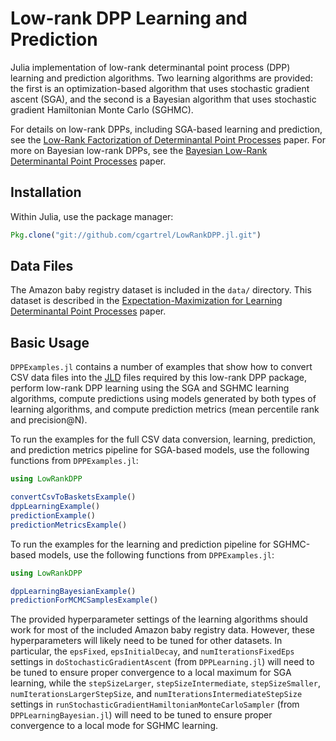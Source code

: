 # Low-rank DPP Learning and Prediction
Julia implementation of low-rank determinantal point process (DPP) learning and
prediction algorithms.  Two learning algorithms are provided: the first is an
optimization-based algorithm that uses stochastic gradient ascent (SGA), and the
second is a Bayesian algorithm that uses stochastic gradient Hamiltonian Monte
Carlo (SGHMC).

For details on low-rank DPPs, including SGA-based learning and prediction, see
the [Low-Rank Factorization of Determinantal Point
Processes](http://ulrichpaquet.com/Papers/LowRankDPP2017.pdf) paper.  For more
on Bayesian low-rank DPPs, see the [Bayesian Low-Rank Determinantal Point
Processes](http://ulrichpaquet.com/Papers/RecSys-2016-DPP.pdf) paper.

## Installation
Within Julia, use the package manager:
```Julia
Pkg.clone("git://github.com/cgartrel/LowRankDPP.jl.git")
```
## Data Files
The Amazon baby registry dataset is included in the `data/` directory.  This
dataset is described in the [Expectation-Maximization for Learning Determinantal
Point Processes](https://arxiv.org/abs/1411.1088) paper.

## Basic Usage
`DPPExamples.jl` contains a number of examples that show how to convert CSV data
files into the [JLD](https://github.com/JuliaIO/JLD.jl) files required by this
low-rank DPP package, perform low-rank DPP learning using the SGA and SGHMC
learning algorithms, compute predictions using models generated by both types of
learning algorithms, and compute prediction metrics (mean percentile rank and
precision@N).

To run the examples for the full CSV data conversion, learning, prediction, and
prediction metrics pipeline for SGA-based models, use the following functions
from `DPPExamples.jl`:
```Julia
using LowRankDPP

convertCsvToBasketsExample()
dppLearningExample()
predictionExample()
predictionMetricsExample()
```

To run the examples for the learning and prediction pipeline for SGHMC-based
models, use the following functions from `DPPExamples.jl`:
```Julia
using LowRankDPP

dppLearningBayesianExample()
predictionForMCMCSamplesExample()
```

The provided hyperparameter settings of the learning algorithms should work for
most of the included Amazon baby registry data.  However, these hyperparameters
will likely need to be tuned for other datasets.  In particular, the `epsFixed`,
`epsInitialDecay`, and `numIterationsFixedEps` settings in
`doStochasticGradientAscent` (from `DPPLearning.jl`) will need to be tuned to
ensure proper convergence to a local maximum for SGA learning, while the
`stepSizeLarger`, `stepSizeIntermediate`, `stepSizeSmaller`,
`numIterationsLargerStepSize`, and `numIterationsIntermediateStepSize` settings
in `runStochasticGradientHamiltonianMonteCarloSampler` (from
`DPPLearningBayesian.jl`) will need to be tuned to ensure proper convergence to
a local mode for SGHMC learning.      
